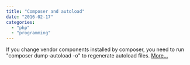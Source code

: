 ```yaml
---
title: "Composer and autoload"
date: "2016-02-17"
categories: 
  - "php"
  - "programming"
---
```


If you change vendor components installed by composer, you need to run "composer dump-autoload -o" to regenerate autoload files. [More...](http://developed.be/2014/08/29/composer-dump-autoload-laravel/)
